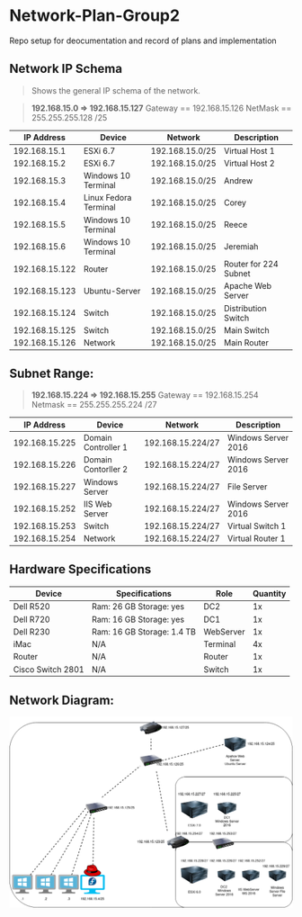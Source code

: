 # Network-Plan-Group2
Repo setup for deocumentation and record of plans and implementation

## Network IP Schema

> Shows the general IP schema of the network.

> **192.168.15.0 => 192.168.15.127** Gateway == 192.168.15.126 NetMask == 255.255.255.128 /25

| IP Address | Device | Network    | Description |
| ----------| ------- | ---------- | ----------- |
| 192.168.15.1 | ESXi 6.7| 192.168.15.0/25 | Virtual Host 1|
| 192.168.15.2 | ESXi 6.7| 192.168.15.0/25  | Virtual Host 2|
| 192.168.15.3    | Windows 10 Terminal    | 192.168.15.0/25 | Andrew |
| 192.168.15.4    | Linux Fedora Terminal  | 192.168.15.0/25 | Corey |
| 192.168.15.5    | Windows 10 Terminal    | 192.168.15.0/25 | Reece |
| 192.168.15.6    | Windows 10 Terminal    | 192.168.15.0/25 | Jeremiah |
| 192.168.15.122  | Router  | 192.168.15.0/25 | Router for 224 Subnet |
| 192.168.15.123  | Ubuntu-Server    | 192.168.15.0/25 |  Apache Web Server |
| 192.168.15.124  | Switch  | 192.168.15.0/25 | Distribution Switch |
| 192.168.15.125  | Switch  | 192.168.15.0/25 | Main Switch |
| 192.168.15.126  | Network | 192.168.15.0/25 | Main Router |


## Subnet Range:
> **192.168.15.224 => 192.168.15.255** Gateway == 192.168.15.254 Netmask == 255.255.255.224 /27

| IP Address | Device | Network    | Description |
| ----------| ------- | ---------- | ----------- |
| 192.168.15.225 | Domain Controller 1    | 192.168.15.224/27  | Windows Server 2016|
| 192.168.15.226 | Domain Contorller 2    | 192.168.15.224/27  | Windows Server 2016|
| 192.168.15.227 | Windows Server | 192.168.15.224/27 | File Server |
| 192.168.15.252 | IIS Web Server    | 192.168.15.224/27  | Windows Server 2016|
| 192.168.15.253 | Switch  | 192.168.15.224/27 | Virtual Switch 1|
| 192.168.15.254 | Network | 192.168.15.224/27 | Virtual Router 1|

## Hardware Specifications

| Device   | Specifications   | Role | Quantity |
| ---------| ---------------- | -------- | -----|
| Dell R520 | Ram: 26 GB Storage: yes  | DC2 | 1x |
| Dell R720 | Ram: 16 GB Storage: yes   | DC1 | 1x |
| Dell R230 | Ram: 16 GB Storage: 1.4 TB | WebServer | 1x |
| iMac | N/A | Terminal | 4x |
| Router | N/A | Router | 1x |
| Cisco Switch 2801 | N/A | Switch | 1x |
## Network Diagram:
<img src='./Network.png'></img>
